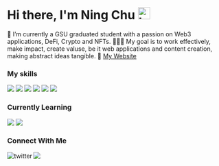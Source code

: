 

# Hi there, I'm Ning Chu <img src="https://user-images.githubusercontent.com/1303154/88677602-1635ba80-d120-11ea-84d8-d263ba5fc3c0.gif" width="28px" alt="hi"> 
🌱 I’m currently a GSU graduated student with a passion on Web3 applications, DeFi, Crypto and NFTs.
👷🏻‍♀️ My goal is to work effectively, make impact, create valuse, be it web applications and content creation, making abstract ideas tangible.
🏡 [My Website](https://juliechu1998.carrd.co/)
<br>


### My skills
<img src="https://img.shields.io/badge/React-20232A?style=for-the-badge&logo=react&logoColor=61DAFB"> <img src="https://img.shields.io/badge/Python-3776AB?style=for-the-badge&logo=python&logoColor=white"> <img src="https://img.shields.io/badge/PostgreSQL-316192?style=for-the-badge&logo=postgresql&logoColor=white"> <img src="https://img.shields.io/badge/HTML5-E34F26?style=for-the-badge&logo=html5&logoColor=white"> <img src="https://img.shields.io/badge/CSS3-1572B6?style=for-the-badge&logo=css3&logoColor=white"> <img src="https://img.shields.io/badge/JavaScript-F7DF1E?style=for-the-badge&logo=javascript&logoColor=black"> 

### Currently Learning
<img src = "https://img.shields.io/badge/Solidity-e6e6e6?style=for-the-badge&logo=solidity&logoColor=black"> <img src="https://img.shields.io/badge/OpenZeppelin-4E5EE4?logo=OpenZeppelin&logoColor=fff&style=for-the-badge"> 

### Connect With Me
[<img align="left" alt="twitter" src="https://img.shields.io/badge/twitter-%231DA1F2.svg?&style=for-the-badge&logo=twitter&logoColor=white" />](https://twitter.com/ChuNingya)[![](https://img.shields.io/badge/Gmail-D14836?style=for-the-badge&logo=gmail&logoColor=white)](mailto:victoryning0309@gmail.com)




